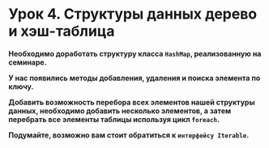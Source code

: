 # Урок 4. Структуры данных дерево и хэш-таблица

**Необходимо доработать структуру класса `HashMap`, реализованную на семинаре.**

**У нас появились методы добавления, удаления и поиска элемента по ключу.**

**Добавить возможность перебора всех элементов нашей структуры данных, необходимо добавить несколько элементов, а затем перебрать все элементы таблицы используя цикл `foreach`.** 

**Подумайте, возможно вам стоит обратиться к `интерфейсу Iterable`.**